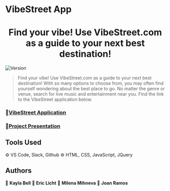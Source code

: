 # VibeStreet App
<h1 align="center">Find your vibe! Use VibeStreet.com as a guide to your next best destination!</h1>
<p>
  <img alt="Version" src="https://img.shields.io/badge/version-0-blue.svg?cacheSeconds=2592000" />
</p>

> Find your vibe! Use VibeStreet.com as a guide to your next best destination!
With so many options to choose from, you may often find yourself wondering about the best place to go. No matter the genre or venue, search for live music and entertainment near you.
  Find the link to the VibeStreet application below.

### 🎸[VibeStreet Application](https://kbell28k.github.io/Project-One//events)

### 📎[Project Presentation](https://docs.google.com/presentation/d/1l7GWOBHeMPkWTHpEoa08809qpY3y1iBU4-UHiZSYH0Q/edit?usp=sharing)

## Tools Used

⚙️ VS Code, Slack, Github
⚙️ HTML, CSS, JavaScript, JQuery

## Authors

👤 **Kayla Bell**
👤 **Eric Licht**
👤 **Milena Mihneva**
👤 **Joan Ramos**



